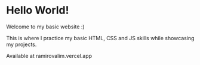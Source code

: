 # Hello World!
Welcome to my basic website :)

This is where I practice my basic HTML, CSS and JS skills while showcasing my projects.

Available at ramirovalim.vercel.app